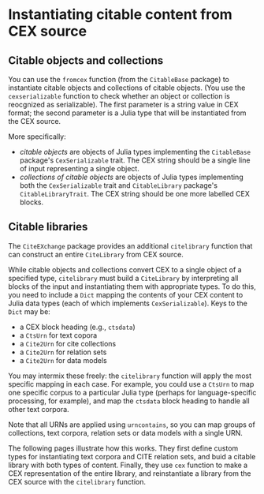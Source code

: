 

# Instantiating citable content from CEX source

## Citable objects and collections

You can use the `fromcex` function (from the `CitableBase` package) to instantiate citable objects and collections of citable objects.   (You use the `cexserializable` function to check whether an object or collection is reocgnized as serializable).  The first parameter is a string value in CEX format; the second parameter is a Julia type that will be instantiated from the CEX source.

More specifically:

- *citable objects* are objects of Julia types implementing the `CitableBase` package's `CexSerializable` trait.  The CEX string should be a single line of input representing a single object.
- *collections of citable objects* are objects of Julia types implementing both the `CexSerializable` trait and `CitableLibrary` package's `CitableLibraryTrait`.  The CEX string should be one more labelled CEX blocks.


## Citable libraries

The `CiteEXchange` package provides an additional `citelibrary` function that can construct an entire `CiteLibrary` from CEX source.  

While citable objects and collections convert CEX to a single object of a specified type, `citelibrary` must build a `CiteLibrary` by interpreting all blocks of the input and instantiating them with appropriate types.  To do this, you need to include a `Dict` mapping the contents of your CEX content to Julia data types (each of which implements `CexSerializable`).  Keys to the `Dict` may be:

- a CEX block heading (e.g., `ctsdata`)
- a `CtsUrn` for text copora
- a `Cite2Urn` for cite collections
- a `Cite2Urn` for relation sets
- a `Cite2Urn` for data models

You may intermix these freely:  the `citelibrary` function will apply the most specific mapping in each case.  For example, you could use a `CtsUrn` to map one specific corpus to a particular Julia type (perhaps for language-specific processing, for example), and map the `ctsdata` block heading to handle all other text corpora.  

Note that all URNs are applied using `urncontains`, so you can map groups of collections, text corpora, relation sets or data models with a single URN.  

The following pages illustrate how this works.  They first define custom types for instantiating text corpora and CITE relation sets, and buid a citable library with both types of content.  Finally, they use `cex` function to make a CEX representation of the entire library, and reinstantiate a library from the CEX source with the `citelibrary` function.


